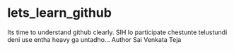 # lets_learn_github
Its time to understand github clearly. SIH lo participate chestunte telustundi deni use entha heavy ga untadho...
Author Sai Venkata Teja
